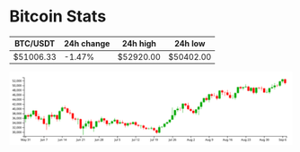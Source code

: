# Bitcoin Stats

BTC/USDT|24h change|24h high|24h low|
|---|---|---|---|
|$51006.33|-1.47%|$52920.00|$50402.00|

<img src="./chart.svg">
